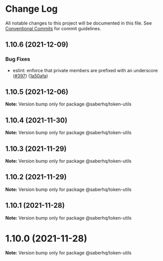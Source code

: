 # Change Log

All notable changes to this project will be documented in this file.
See [Conventional Commits](https://conventionalcommits.org) for commit guidelines.

## 1.10.6 (2021-12-09)


### Bug Fixes

* eslint: enforce that private members are prefixed with an underscore ([#397](https://github.com/saber-hq/solana-common/issues/397)) ([1a50afa](https://github.com/saber-hq/solana-common/commit/1a50afaf13cb4389ba009fd4bdf206a4db2cad93))





## 1.10.5 (2021-12-06)

**Note:** Version bump only for package @saberhq/token-utils





## 1.10.4 (2021-11-30)

**Note:** Version bump only for package @saberhq/token-utils





## 1.10.3 (2021-11-29)

**Note:** Version bump only for package @saberhq/token-utils





## 1.10.2 (2021-11-29)

**Note:** Version bump only for package @saberhq/token-utils





## 1.10.1 (2021-11-28)

**Note:** Version bump only for package @saberhq/token-utils





# 1.10.0 (2021-11-28)

**Note:** Version bump only for package @saberhq/token-utils
